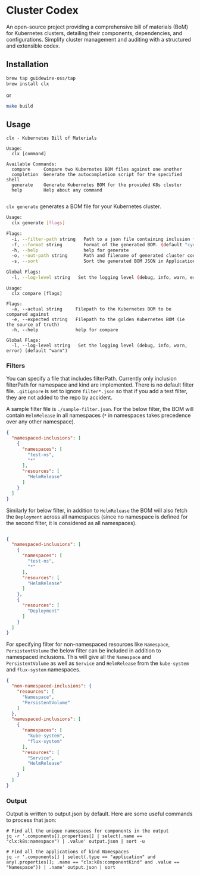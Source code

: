 # Cluster Codex

An open-source project providing a comprehensive bill of materials (BoM) for Kubernetes clusters, detailing their components, dependencies, and configurations. Simplify cluster management and auditing with a structured and extensible codex.


## Installation

```bash
brew tap guidewire-oss/tap
brew install clx
```
or
```bash
make build
```

## Usage
```shell
clx - Kubernetes Bill of Materials

Usage:
  clx [command]

Available Commands:
  compare     Compare two Kubernetes BOM files against one another
  completion  Generate the autocompletion script for the specified shell
  generate    Generate Kubernetes BOM for the provided K8s cluster
  help        Help about any command


```
`clx generate` generates a BOM file for your Kubernetes cluster.

```sh
Usage:
  clx generate [flags]

Flags:
  -i, --filter-path string   Path to a json file containing inclusion filterPath.
  -f, --format string        Format of the generated BOM. (default "cyclonedx-json")
  -h, --help                 help for generate
  -o, --out-path string      Path and filename of generated cluster codex file. (default "./output.json")
  -s, --sort                 Sort the generated BOM JSON in Application, Kind, Name, Namespace order

Global Flags:
  -l, --log-level string   Set the logging level (debug, info, warn, error) (default "warn")
```

```shell
Usage:
  clx compare [flags]

Flags:
  -a, --actual string     Filepath to the Kubernetes BOM to be compared against
  -e, --expected string   Filepath to the golden Kubernetes BOM (ie the source of truth)
  -h, --help              help for compare

Global Flags:
  -l, --log-level string   Set the logging level (debug, info, warn, error) (default "warn")
```

### Filters
You can specify a file that includes filterPath. Currently only inclusion filterPath for namespace and kind are implemented. There 
is no default filter file. `.gitignore` is set to ignore `filter*.json` so that if you add a test filter, they are not
added to the repo by accident. 

A sample filter file is `./sample-filter.json`. For the below filter, the BOM will contain `HelmRelease` in all namespaces (`*` in namespaces takes precedence over any other namespace).
```json
{
  "namespaced-inclusions": [
    {
      "namespaces": [
        "test-ns",
        "*"
      ],
      "resources": [
        "HelmRelease"
      ]
    }
  ]
}
```
Similarly for below filter, in addition to `HelmRelease` the BOM will also fetch the `Deployment` across all namespaces (since no namespace is defined for the second filter, it is considered as all namespaces).
```json

{
  "namespaced-inclusions": [
    {
      "namespaces": [
        "test-ns",
        "*"
      ],
      "resources": [
        "HelmRelease"
      ]
    },
    {
      "resources": [ 
        "Deployment"  
      ]
    }
  ]
}
```

For specifying filter for non-namespaced resources like `Namespace`, `PersistentVolume` the below filter can be included in addition to namespaced inclusions.
This will give all the `Namespace` and `PersistentVolume` as well as `Service` and `HelmRelease` from the `kube-system` and `flux-system` namespaces.
```json
{
  "non-namespaced-inclusions": {
    "resources": [
      "Namespace",
      "PersistentVolume"
    ]
  },
  "namespaced-inclusions": [
    {
      "namespaces": [
        "kube-system",
        "flux-system"
      ],
      "resources": [
        "Service",
        "HelmRelease"
      ]
    }
  ]
}
```

### Output
Output is written to output.json by default. Here are some useful commands to process that json:
```commandline
# Find all the unique namespaces for components in the output
jq -r '.components[].properties[] | select(.name == "clx:k8s:namespace") | .value' output.json | sort -u

# Find all the applications of kind Namespaces
jq -r '.components[] | select(.type == "application" and any(.properties[]; .name == "clx:k8s:componentKind" and .value == "Namespace")) | .name' output.json | sort
```

